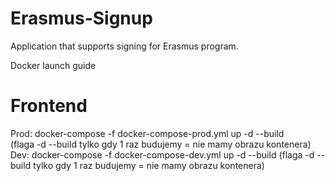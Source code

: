 # Erasmus-Signup
Application that supports signing for Erasmus program.

Docker launch guide
# Frontend
  Prod:
     docker-compose -f docker-compose-prod.yml up -d --build  
      (flaga -d --build tylko gdy 1 raz budujemy = nie mamy obrazu kontenera)
  Dev:
     docker-compose -f docker-compose-dev.yml up -d --build
      (flaga -d --build tylko gdy 1 raz budujemy = nie mamy obrazu kontenera)
      